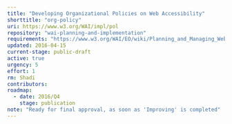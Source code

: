 ```yaml
---
title: "Developing Organizational Policies on Web Accessibility"
shorttitle: "org-policy"
uri: https://www.w3.org/WAI/impl/pol
repository: "wai-planning-and-implementation"
requirements: "https://www.w3.org/WAI/EO/wiki/Planning_and_Managing_Web_Accessibility"
updated: 2016-04-15
current-stage: public-draft
active: true
urgency: 5
effort: 1
rm: Shadi
contributors:
roadmap: 
  - date: 2016/Q4
    stage: publication
note: "Ready for final approval, as soon as 'Improving' is completed"
---
```

